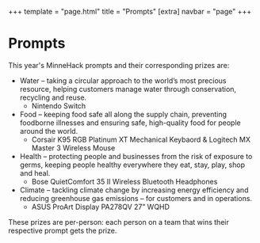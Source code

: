 +++
template = "page.html"
title = "Prompts"
[extra]
navbar = "page"
+++

# Prompts

This year's MinneHack prompts and their corresponding prizes are:

* Water – taking a circular approach to the world’s most precious resource, helping customers manage water through conservation, recycling and reuse.
   * Nintendo Switch
* Food – keeping food safe all along the supply chain, preventing foodborne illnesses and ensuring safe, high-quality food for people around the world.
   * Corsair K95 RGB Platinum XT Mechanical Keybaord & Logitech MX Master 3 Wireless Mouse
* Health – protecting people and businesses from the risk of exposure to germs, keeping people healthy everywhere they eat, stay, play, shop and heal.
   * Bose QuietComfort 35 II Wireless Bluetooth Headphones
* Climate – tackling climate change by increasing energy efficiency and reducing greenhouse gas emissions – for customers and in operations.
   * ASUS ProArt Display PA278QV 27” WQHD

These prizes are per-person: each person on a team that wins their respective prompt gets the prize.
